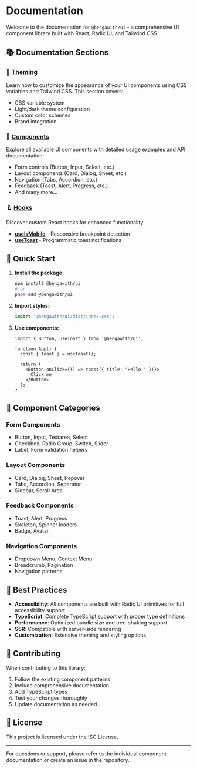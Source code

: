 # Documentation

Welcome to the documentation for `@bengawith/ui` - a comprehensive UI component library built with React, Radix UI, and Tailwind CSS.

## 📚 Documentation Sections

### 🎨 [Theming](./theming.md)
Learn how to customize the appearance of your UI components using CSS variables and Tailwind CSS. This section covers:
- CSS variable system
- Light/dark theme configuration
- Custom color schemes
- Brand integration

### 🧩 [Components](./components/)
Explore all available UI components with detailed usage examples and API documentation:
- Form controls (Button, Input, Select, etc.)
- Layout components (Card, Dialog, Sheet, etc.)
- Navigation (Tabs, Accordion, etc.)
- Feedback (Toast, Alert, Progress, etc.)
- And many more...

### 🪝 [Hooks](./hooks/)
Discover custom React hooks for enhanced functionality:
- **[useIsMobile](./hooks/use-mobile.md)** - Responsive breakpoint detection
- **[useToast](./hooks/use-toast.md)** - Programmatic toast notifications

## 🚀 Quick Start

1. **Install the package:**
   ```bash
   npm install @bengawith/ui
   # or
   pnpm add @bengawith/ui
   ```

2. **Import styles:**
   ```typescript
   import '@bengawith/ui/dist/index.css';
   ```

3. **Use components:**
   ```tsx
   import { Button, useToast } from '@bengawith/ui';

   function App() {
     const { toast } = useToast();

     return (
       <Button onClick={() => toast({ title: "Hello!" })}>
         Click me
       </Button>
     );
   }
   ```

## 📖 Component Categories

### Form Components
- Button, Input, Textarea, Select
- Checkbox, Radio Group, Switch, Slider
- Label, Form validation helpers

### Layout Components
- Card, Dialog, Sheet, Popover
- Tabs, Accordion, Separator
- Sidebar, Scroll Area

### Feedback Components
- Toast, Alert, Progress
- Skeleton, Spinner loaders
- Badge, Avatar

### Navigation Components
- Dropdown Menu, Context Menu
- Breadcrumb, Pagination
- Navigation patterns

## 🎯 Best Practices

- **Accessibility**: All components are built with Radix UI primitives for full accessibility support
- **TypeScript**: Complete TypeScript support with proper type definitions
- **Performance**: Optimized bundle size and tree-shaking support
- **SSR**: Compatible with server-side rendering
- **Customization**: Extensive theming and styling options

## 🤝 Contributing

When contributing to this library:
1. Follow the existing component patterns
2. Include comprehensive documentation
3. Add TypeScript types
4. Test your changes thoroughly
5. Update documentation as needed

## 📄 License

This project is licensed under the ISC License.

---

For questions or support, please refer to the individual component documentation or create an issue in the repository.
